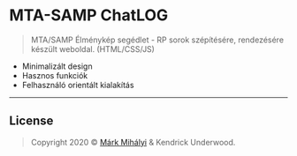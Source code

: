 # MTA-SAMP ChatLOG

> MTA/SAMP Élménykép segédlet - RP sorok szépítésére, rendezésére készült weboldal. (HTML/CSS/JS)

- Minimalizált design
- Hasznos funkciók
- Felhasználó orientált kialakítás

---

## License

> Copyright 2020 © <a href="https://markmihalyi.hu" target="_blank">Márk Mihályi</a> & Kendrick Underwood.
